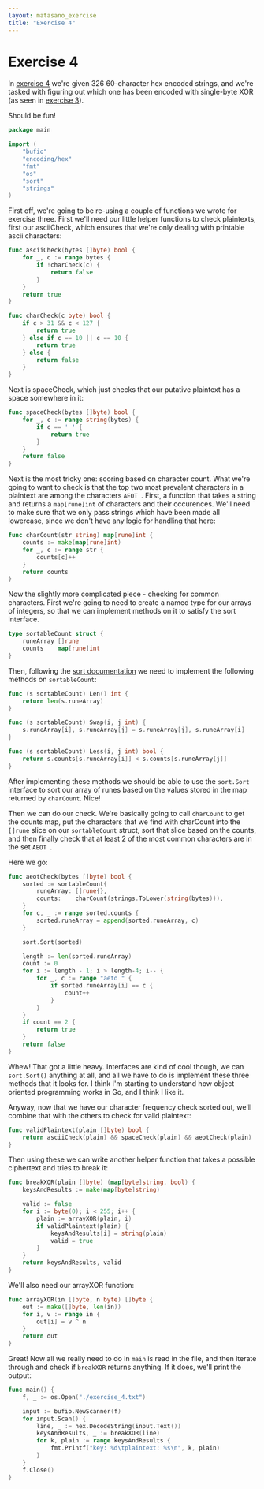 ```yaml
---
layout: matasano_exercise
title: "Exercise 4"
---
```


# Exercise 4

In [exercise 4](http://cryptopals.com/sets/1/challenges/4) we're given
326 60-character hex encoded strings, and we're tasked with figuring out
which one has been encoded with single-byte XOR (as seen in [exercise 3](/matasano/ex03.html)).

Should be fun!

```go
package main

import (
	"bufio"
	"encoding/hex"
	"fmt"
	"os"
	"sort"
	"strings"
)
```


First off, we're going to be re-using a couple of functions we wrote
for exercise three. First we'll need our little helper functions to check
plaintexts, first our asciiCheck, which ensures that we're only dealing with
printable ascii characters:

```go
func asciiCheck(bytes []byte) bool {
	for _, c := range bytes {
		if !charCheck(c) {
			return false
		}
	}
	return true
}

func charCheck(c byte) bool {
	if c > 31 && c < 127 {
		return true
	} else if c == 10 || c == 10 {
		return true
	} else {
		return false
	}
}
```


Next is spaceCheck, which just checks that our putative plaintext has a space
somewhere in it:

```go
func spaceCheck(bytes []byte) bool {
	for _, c := range string(bytes) {
		if c == ' ' {
			return true
		}
	}
	return false
}
```


Next is the most tricky one: scoring based on character count. What we're going
to want to check is that the top two most prevalent characters in a plaintext
are among the characters `AEOT `. First, a function that takes a string and
returns a `map[rune]int` of characters and their occurences. We'll need to make
sure that we only pass strings which have been made all lowercase, since we don't
have any logic for handling that here:

```go
func charCount(str string) map[rune]int {
	counts := make(map[rune]int)
	for _, c := range str {
		counts[c]++
	}
	return counts
}
```


Now the slightly more complicated piece - checking for common characters.
First we're going to need to create a named type for our arrays of integers,
so that we can implement methods on it to satisfy the sort interface.

```go
type sortableCount struct {
	runeArray []rune
	counts    map[rune]int
}
```


Then, following the [sort documentation](https://golang.org/pkg/sort/) we need
to implement the following methods on `sortableCount`:

```go
func (s sortableCount) Len() int {
	return len(s.runeArray)
}

func (s sortableCount) Swap(i, j int) {
	s.runeArray[i], s.runeArray[j] = s.runeArray[j], s.runeArray[i]
}

func (s sortableCount) Less(i, j int) bool {
	return s.counts[s.runeArray[i]] < s.counts[s.runeArray[j]]
}
```


After implementing these methods we should be able to use the `sort.Sort` interface
to sort our array of runes based on the values stored in the map returned by `charCount`.
Nice!

Then we can do our check. We're basically going to call `charCount` to get the counts
map, put the characters that we find with charCount into the `[]rune` slice on our
`sortableCount` struct, sort that slice based on the counts, and then finally check that
at least 2 of the most common characters are in the set `AEOT `.

Here we go:

```go
func aeotCheck(bytes []byte) bool {
	sorted := sortableCount{
		runeArray: []rune{},
		counts:    charCount(strings.ToLower(string(bytes))),
	}
	for c, _ := range sorted.counts {
		sorted.runeArray = append(sorted.runeArray, c)
	}

	sort.Sort(sorted)

	length := len(sorted.runeArray)
	count := 0
	for i := length - 1; i > length-4; i-- {
		for _, c := range "aeto " {
			if sorted.runeArray[i] == c {
				count++
			}
		}
	}
	if count == 2 {
		return true
	}
	return false
}
```


Whew! That got a little heavy. Interfaces are kind of cool though, we can `sort.Sort()`
anything at all, and all we have to do is implement these three methods that it looks
for. I think I'm starting to understand how object oriented programming works in Go,
and I think I like it.

Anyway, now that we have our character frequency check sorted out, we'll combine that
with the others to check for valid plaintext:

```go
func validPlaintext(plain []byte) bool {
	return asciiCheck(plain) && spaceCheck(plain) && aeotCheck(plain)
}
```


Then using these we can write another helper function that takes
a possible ciphertext and tries to break it:

```go
func breakXOR(plain []byte) (map[byte]string, bool) {
	keysAndResults := make(map[byte]string)

	valid := false
	for i := byte(0); i < 255; i++ {
		plain := arrayXOR(plain, i)
		if validPlaintext(plain) {
			keysAndResults[i] = string(plain)
			valid = true
		}
	}
	return keysAndResults, valid
}
```


We'll also need our arrayXOR function:

```go
func arrayXOR(in []byte, n byte) []byte {
	out := make([]byte, len(in))
	for i, v := range in {
		out[i] = v ^ n
	}
	return out
}
```


Great! Now all we really need to do in `main` is read in the file,
and then iterate through and check if `breakXOR` returns anything. If
it does, we'll print the output:

```go
func main() {
	f, _ := os.Open("./exercise_4.txt")

	input := bufio.NewScanner(f)
	for input.Scan() {
		line, _ := hex.DecodeString(input.Text())
		keysAndResults, _ := breakXOR(line)
		for k, plain := range keysAndResults {
			fmt.Printf("key: %d\tplaintext: %s\n", k, plain)
		}
	}
	f.Close()
}
```
